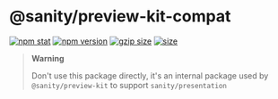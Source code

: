 # @sanity/preview-kit-compat

[![npm stat](https://img.shields.io/npm/dm/@sanity/preview-kit-compat.svg?style=flat-square)](https://npm-stat.com/charts.html?package=@sanity/preview-kit-compat)
[![npm version](https://img.shields.io/npm/v/@sanity/preview-kit-compat.svg?style=flat-square)](https://www.npmjs.com/package/@sanity/preview-kit-compat)
[![gzip size][gzip-badge]][bundlephobia]
[![size][size-badge]][bundlephobia]

> **Warning**
>
> Don't use this package directly, it's an internal package used by `@sanity/preview-kit` to support `sanity/presentation`

[gzip-badge]: https://img.shields.io/bundlephobia/minzip/@sanity/preview-kit-compat?label=gzip%20size&style=flat-square
[size-badge]: https://img.shields.io/bundlephobia/min/@sanity/preview-kit-compat?label=size&style=flat-square
[bundlephobia]: https://bundlephobia.com/package/@sanity/preview-kit-compat
